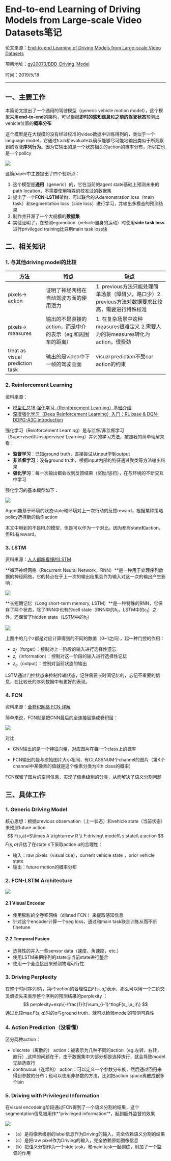 # End-to-end Learning of Driving Models from Large-scale Video Datasets笔记

论文来源：[End-to-end Learning of Driving Models from Large-scale Video Datasets](https://arxiv.org/pdf/1612.01079.pdf)

项目地址：[gy20073/BDD_Driving_Model](https://github.com/gy20073/BDD_Driving_Model/)

时间：2019/5/18

------

## 一、主要工作

本篇论文提出了一个通用的驾驶模型（generic vehicle motion model），这个模型采用**end-to-end**的架构，可以根据**即时的感知信息**和**之前的驾驶状态**预测出vehicle位置的**概率分布**

这个模型是在大规模的没有经过校准的video数据中训练得到的，类似于一个language model，它通过train和evaluate以确保能够尽可能地输出类似于所观察到的驾驶**序列行为**。因为它输出的是一个状态相关的action的概率分布，所以它也是一个policy

![](assets/16-1.png)

这篇paper中主要提出了四个创新点：

1. 这个模型是**通用**（generic）的，它在当前的agent state基础上预测未来的path location，不需要使用特殊的校准过的数据集
2. 提出了一个**FCN-LSTM**架构，可以联合的从demonstration loss（main task）和segmentation loss（side loss）进行学习，并输出多模态的预测结果
3. 制作并开源了一个大规模的**数据集**
4. 实验证明了，在预测egomotion（vehicle自身的运动）时使用**side task loss**进行privileged training比只用main task loss快



## 二、相关知识

### 1. 与其他driving model的比较

| 方法                            | 特点                                                        | 缺点                                                         |
| ------------------------------- | ----------------------------------------------------------- | ------------------------------------------------------------ |
| pixels-> action                 | 证明了神经网络在自动驾驶方面的使用潜力                      | 1. previous方法只能处理简单场景（障碍少，路口少）2. previous方法对数据要求比较高，需要进行特殊校准 |
| pixels-> measures               | 输出的不是直接的action，而是中介的表示（eg.和周围车的距离） | 1. 在复杂场景中这种measures很难定义 2.需要人为的将measures转化为action，很费劲 |
| treat as visual prediction task | 输出的是video中下一帧的驾驶画面                             | visual prediction不受car action的约束                        |

### 2. Reinforcement Learning

资料来源：

- [模型汇总18 强化学习（Reinforcement Learning）基础介绍](https://zhuanlan.zhihu.com/p/27860483)
- [深度强化学习（Deep Reinforcement Learning）入门：RL base & DQN-DDPG-A3C introduction](https://zhuanlan.zhihu.com/p/25239682)

强化学习（Reinforcement Learning）是与监督/非监督学习（Supervised/Unsupervised Learning）并列的学习方法，按照我的简单理解来看：

- **监督学习**：已知ground truth，直接尝试从input学到output
- **非监督学习**：没有ground truth，根据input内部的特征通过聚类等方法输出结果
- **强化学习**：每一次输出都会收到反馈结果（奖励/惩罚），在与环境的不断交互中学习

强化学习的基本模型如下：

![](assets/16-2.png)

Agent能基于环境的状态state和环境对上一次行动的反馈reward，根据某种策略policy选择新的动作action

本文中用到的不是RL的模型，但是可以作为一个对比，因为都有state和action，但RL有reward。

### 3. LSTM

资料来源：[人人都能看懂的LSTM](https://zhuanlan.zhihu.com/p/32085405)

**循环神经网络（Recurrent Neural Network，RNN）**是一种用于处理序列数据的神经网络，它的特点在于上一次的输出结果会作为输入对这一次的输出产生影响：

![](assets/16-3.png)

**长短期记忆（Long short-term memory, LSTM）**是一种特殊的RNN，它保存了两个状态，除了RNN中也有的cell state（RNN中的$h_t$，LSTM中的$c_t$）之外，还保留了hidden state（LSTM中的$h_t$）

![](assets/16-4.png)

上图中的几个z都是对应计算得到的不同的数值（0~1之间），起一种门控的作用：

- $z_f$（forget）：控制对上一阶段的输入进行选择性遗忘
- $z_i$（information）：控制对这一阶段的输入进行选择性记忆
- $z_o$（output）：控制对当前状态的输出

LSTM通过门控状态来控制传输状态，记住需要长时间记忆的，忘记不重要的信息，在比较长的序列数据中有更好的表现。

### 4. FCN

资料来源：[全卷积网络 FCN 详解](https://zhuanlan.zhihu.com/p/30195134)

简单来说，FCN就是把CNN最后的全连接层换成卷积层：

![](assets/16-5.png)

对比

- CNN输出的是一个特征向量，对应图片在每一个class上的概率

- FCN输出的是与原始图片大小相同，有CLASSNUM个channel的图片（第K个channel中某像素的值就是这个像素分类为Kth class的概率）

FCN保留了图片的空间信息，实现了像素级别的分类，从而解决了语义分割问题

## 三、具体工作

### 1. Generic Driving Model

核心思想：根据previous observation（上一状态）和vehicle state（当前状态）来预测future action
$$
F(s,a)=S\times A \rightarrow R \\
F:driving\ model\\
s:state\\
a:action
$$
$F(s,a)$评估了在state $s$下采取action $a$的合理性：

- 输入：raw pixels（visual cue），current vehicle state ，prior vehicle state
- 输出：future motion的概率分布

### 2. FCN-LSTM Architecture

![](assets/16-6.png)

#### 2.1 Visual Encoder

- 使用膨胀的全卷积网络（dilated FCN ）来提取感知信息
- 针对这个encoder计算一个seg loss，通过和main task联合训练从而不断finetune

#### 2.2 Temporal Fusion

- 选择性的并入一些sensor data（速度，角速度，etc.）
- 使用LSTM来把序列的state与当前state进行整合
- 使用一个全连接层来预测物理可行性

### 3. Driving Perplexity

在整个时间序列$t$内，第$i$个action的合理性由$F(s_i,a_i)$表示，那么可以用一个二阶交叉熵损失来表示整个序列的预测结果的perplexity ：
$$
perplexity=exp\{-\frac{1}{t}\sum_{i-1}^tlogF(s_i,a_i)\}
$$
通过比较$\max F(s,a)$时的$a$与ground truth，就可以检验model的预测可靠性

### 4. Action Prediction（没看懂）

区分两种action：

- discrete（离散的） action：被表示为几种不同的action（eg.左转、右转，直行）,这样的问题在于，由于数据集中大部分都是选择执行，就会导致model无脑选直行
- continuous（连续的） action：可以定义一个参数分布族，然后通过回归来得到参数的分布；也可以使用非参数的方法，比如把action space离散成很多个bin

### 5. Driving with Privileged Information

在visual encodeing阶段通过FCN得到了一个语义分割的结果，这个segmentation信息被用作*“privileged information”*，起到额外监督的效果

![](assets/16-7.png)

- （a）是将像素级别的label信息作为Driving的输入，完全依赖语义分割的结果
- （c）是把raw pixel作为Driving的输入，完全依赖原始图像信息
- （b）把语义分割作为一个side task，和main task一起训练，附加了一个监督的作用
